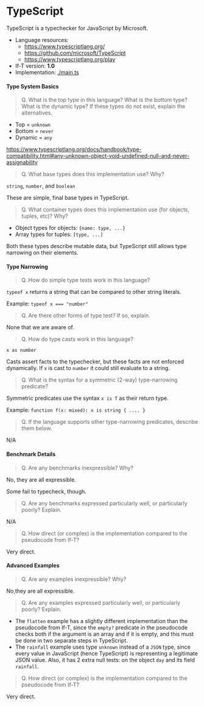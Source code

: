 TypeScript
===

TypeScript is a typechecker for JavaScript by Microsoft.

* Language resources:
  - <https://www.typescriptlang.org/>
  - <https://github.com/microsoft/TypeScript>
  - <https://www.typescriptlang.org/play>
* If-T version: **1.0**
* Implementation: [./main.ts](./main.ts)


#### Type System Basics

> Q. What is the top type in this language? What is the bottom type? What is the dynamic type?
> If these types do not exist, explain the alternatives.

* Top = `unknown`
* Bottom = `never`
* Dynamic = `any`

<https://www.typescriptlang.org/docs/handbook/type-compatibility.html#any-unknown-object-void-undefined-null-and-never-assignability>


> Q. What base types does this implementation use? Why?

`string`, `number`, and `boolean`

These are simple, final base types in TypeScript.


> Q. What container types does this implementation use (for objects, tuples, etc)? Why?

* Object types for objects: `{name: type, ...}`
* Array types for tuples: `[type, ...]`

Both these types describe mutable data, but TypeScript still allows type narrowing on
their elements.


#### Type Narrowing

> Q. How do simple type tests work in this language?

`typeof x` returns a string that can be compared to other string literals.

Example: `typeof x === "number"`


> Q. Are there other forms of type test? If so, explain.

None that we are aware of.


> Q. How do type casts work in this language?

`x as number`

Casts assert facts to the typechecker, but these facts are not enforced
dynamically. If `x` is cast to `number` it could still evaluate to a string.


> Q. What is the syntax for a symmetric (2-way) type-narrowing predicate?

Symmetric predicates use the syntax `x is T` as their return type.

Example: `function f(x: mixed): x is string { .... }`


> Q. If the language supports other type-narrowing predicates, describe them below.

N/A


#### Benchmark Details

> Q. Are any benchmarks inexpressible? Why?

No, they are all expressible.

Some fail to typecheck, though.


> Q. Are any benchmarks expressed particularly well, or particularly poorly? Explain.

N/A


> Q. How direct (or complex) is the implementation compared to the pseudocode from If-T?

Very direct.


#### Advanced Examples

> Q. Are any examples inexpressible? Why?

No,they are all expressible.

> Q. Are any examples expressed particularly well, or particularly poorly? Explain.

- The `flatten` example has a slightly different implementation than the pseudocode from If-T, since the `empty?` predicate in the pseudocode checks both if the argument is an array and if it is empty, and this must be done in two separate steps in TypeScript.
- The `rainfall` example uses type `unknown` instead of a `JSON` type, since every value in JavaScript (hence TypeScript) is representing a legitimate JSON value. Also, it has 2 extra null tests: on the object `day` and its field `rainfall`.

> Q. How direct (or complex) is the implementation compared to the pseudocode from If-T?

Very direct.

